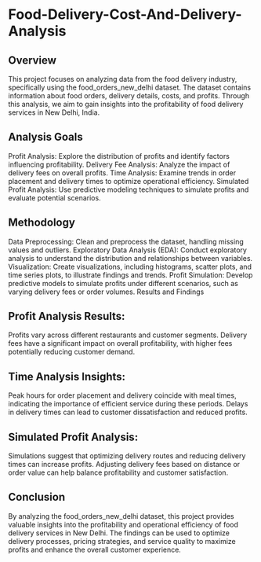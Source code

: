 # Food-Delivery-Cost-And-Delivery-Analysis

<h2>Overview</h2>

This project focuses on analyzing data from the food delivery industry, specifically using the food_orders_new_delhi dataset. The dataset contains information about food orders, delivery details, costs, and profits. Through this analysis, we aim to gain insights into the profitability of food delivery services in New Delhi, India.

<h2>Analysis Goals</h2>

Profit Analysis: Explore the distribution of profits and identify factors influencing profitability.
Delivery Fee Analysis: Analyze the impact of delivery fees on overall profits.
Time Analysis: Examine trends in order placement and delivery times to optimize operational efficiency.
Simulated Profit Analysis: Use predictive modeling techniques to simulate profits and evaluate potential scenarios.

<h2>Methodology</h2>

Data Preprocessing: Clean and preprocess the dataset, handling missing values and outliers.
Exploratory Data Analysis (EDA): Conduct exploratory analysis to understand the distribution and relationships between variables.
Visualization: Create visualizations, including histograms, scatter plots, and time series plots, to illustrate findings and trends.
Profit Simulation: Develop predictive models to simulate profits under different scenarios, such as varying delivery fees or order volumes.
Results and Findings

<h2>Profit Analysis Results:</h2>

Profits vary across different restaurants and customer segments.
Delivery fees have a significant impact on overall profitability, with higher fees potentially reducing customer demand.

<h2>Time Analysis Insights:</h2>

Peak hours for order placement and delivery coincide with meal times, indicating the importance of efficient service during these periods.
Delays in delivery times can lead to customer dissatisfaction and reduced profits.

<h2>Simulated Profit Analysis:</h2>

Simulations suggest that optimizing delivery routes and reducing delivery times can increase profits.
Adjusting delivery fees based on distance or order value can help balance profitability and customer satisfaction.

<h2>Conclusion</h2>

By analyzing the food_orders_new_delhi dataset, this project provides valuable insights into the profitability and operational efficiency of food delivery services in New Delhi. The findings can be used to optimize delivery processes, pricing strategies, and service quality to maximize profits and enhance the overall customer experience.
